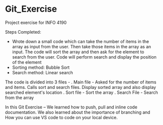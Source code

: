 # Git_Exercise
Project exercise for INFO 4190

Steps Completed:

- Wrote down a small code which can take the number of items in the array as input from the user. Then take those items in the array as an input. The code will sort the array and then ask for the element to search from the user. Code will perform search and display the position of the element
- Sorting method: Bubble Sort
- Search method: Linear search

The code is divided into 3 files - 
. Main file - Asked for the number of items and items. Calls sort and search files. Display sorted array and also display searched element's location
. Sort file - Sort the array 
. Search File - Search from the array

In this Git Exercise – We learned how to push, pull and inline code documentation. We also learned about the importance of branching and How you can use VS code to code on your local device.
